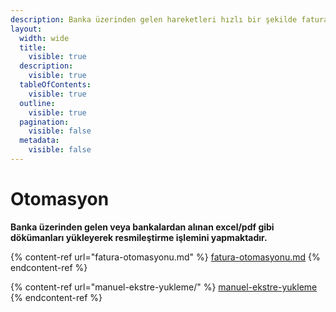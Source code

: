 ```yaml
---
description: Banka üzerinden gelen hareketleri hızlı bir şekilde faturalandırmaktadır.
layout:
  width: wide
  title:
    visible: true
  description:
    visible: true
  tableOfContents:
    visible: true
  outline:
    visible: true
  pagination:
    visible: false
  metadata:
    visible: false
---
```


# Otomasyon

**Banka üzerinden gelen veya bankalardan alınan excel/pdf gibi dökümanları yükleyerek resmileştirme işlemini yapmaktadır.**





{% content-ref url="fatura-otomasyonu.md" %}
[fatura-otomasyonu.md](fatura-otomasyonu.md)
{% endcontent-ref %}

{% content-ref url="manuel-ekstre-yukleme/" %}
[manuel-ekstre-yukleme](manuel-ekstre-yukleme/)
{% endcontent-ref %}
